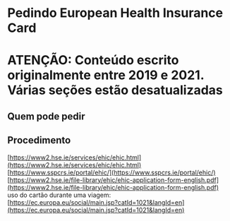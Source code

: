 # Pedindo European Health Insurance Card

# **ATENÇÃO: Conteúdo escrito originalmente entre 2019 e 2021. Várias seções estão desatualizadas**

## Quem pode pedir

## Procedimento

[https://www2.hse.ie/services/ehic/ehic.html](https://www2.hse.ie/services/ehic/ehic.html)  
[https://www.sspcrs.ie/portal/ehic/](https://www.sspcrs.ie/portal/ehic/)  
[https://www2.hse.ie/file-library/ehic/ehic-application-form-english.pdf](https://www2.hse.ie/file-library/ehic/ehic-application-form-english.pdf)  
uso do cartão durante uma viagem:  
[https://ec.europa.eu/social/main.jsp?catId=1021&langId=en](https://ec.europa.eu/social/main.jsp?catId=1021&langId=en)  
